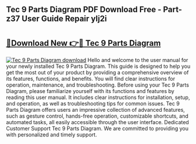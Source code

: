 ## Tec 9 Parts Diagram PDF Download Free - Part-z37 User Guide Repair yIj2i

# <h2><a href="http://dfphhv8.blite.top/?on=Tec+9+Parts+Diagram">🔗Download New 👉🔴 Tec 9 Parts Diagram</a></h2>

[![Tec 9 Parts Diagram download](https://i.imgur.com/lujVjoI.png)](http://dfphhv8.blite.top/?on=Tec+9+Parts+Diagram)
Hello and welcome to the user manual for your newly installed Tec 9 Parts Diagram. This guide is designed to help you get the most out of your product by providing a comprehensive overview of its features, functions, and benefits. You will find clear instructions for operation, maintenance, and troubleshooting. Before using your Tec 9 Parts Diagram, please familiarize yourself with its functions and features by reading this user manual. It includes clear instructions for installation, setup, and operation, as well as troubleshooting tips for common issues. Tec 9 Parts Diagram offers users an impressive collection of advanced features, such as gesture control, hands-free operation, customizable shortcuts, and automated tasks, all easily accessible through the user interface. Dedicated Customer Support Tec 9 Parts Diagram. We are committed to providing you with personalized and timely support.
